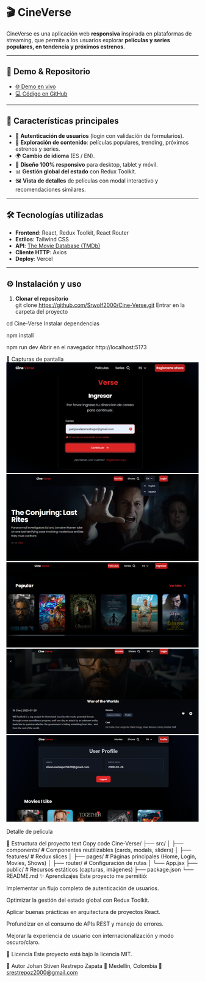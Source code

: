 # 🎬 CineVerse

CineVerse es una aplicación web **responsiva** inspirada en plataformas de streaming, que permite a los usuarios explorar **películas y series populares, en tendencia y próximos estrenos**.

---

## 🔗 Demo & Repositorio

- [🌐 Demo en vivo](https://cine-verse-app-lovat.vercel.app/signIn)  
- [💻 Código en GitHub](https://github.com/Srwolf2000/Cine-Verse)

---

## 🚀 Características principales

- 🔑 **Autenticación de usuarios** (login con validación de formularios).  
- 🎥 **Exploración de contenido**: películas populares, trending, próximos estrenos y series.   
- 🌍 **Cambio de idioma** (ES / EN).  
- 📱 **Diseño 100% responsivo** para desktop, tablet y móvil.  
- 📊 **Gestión global del estado** con Redux Toolkit.  
- 🖼️ **Vista de detalles** de películas con modal interactivo y recomendaciones similares.  

---

## 🛠️ Tecnologías utilizadas

- **Frontend**: React, Redux Toolkit, React Router  
- **Estilos**: Tailwind CSS  
- **API**: [The Movie Database (TMDb)](https://www.themoviedb.org/)  
- **Cliente HTTP**: Axios  
- **Deploy**: Vercel  

---

## ⚙️ Instalación y uso

1. **Clonar el repositorio**  
   git clone https://github.com/Srwolf2000/Cine-Verse.git
Entrar en la carpeta del proyecto

cd Cine-Verse
Instalar dependencias

npm install

npm run dev
Abrir en el navegador
http://localhost:5173

📸 Capturas de pantalla
![Login](/public/screenshots/login.png)
![Home](/public/screenshots/home.png)
![Home-SECTION](/public/screenshots/home.seccion.png)
![Detalle](/public/screenshots/detail.png)
![PROFILE](/public/screenshots/profile.png)

Detalle de película

📂 Estructura del proyecto
text
Copy code
Cine-Verse/
 ├── src/
 │   ├── components/   # Componentes reutilizables (cards, modals, sliders)
 │   ├── features/     # Redux slices
 │   ├── pages/        # Páginas principales (Home, Login, Movies, Shows)
 │   ├── router/       # Configuración de rutas
 │   └── App.jsx
 ├── public/           # Recursos estáticos (capturas, imágenes)
 ├── package.json
 └── README.md
✨ Aprendizajes
Este proyecto me permitió:

Implementar un flujo completo de autenticación de usuarios.

Optimizar la gestión del estado global con Redux Toolkit.

Aplicar buenas prácticas en arquitectura de proyectos React.

Profundizar en el consumo de APIs REST y manejo de errores.

Mejorar la experiencia de usuario con internacionalización y modo oscuro/claro.

📜 Licencia
Este proyecto está bajo la licencia MIT.

👤 Autor
Johan Stiven Restrepo Zapata
📍 Medellín, Colombia
📧 srestrepoz2000@gmail.com


